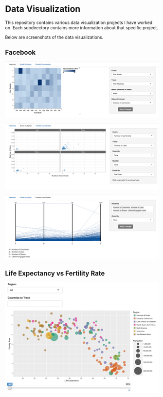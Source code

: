 # Data Visualization

This repository contains various data visualization projects I have worked on. Each subdirectory contains more information about that specific project.

Below are screenshots of the data visualizations.

## Facebook

![Alt text](Facebook/screenshot1.png)

![Alt text](Facebook/screenshot2.png)

![Alt text](Facebook/screenshot3.png)

## Life Expectancy vs Fertility Rate

![Alt text](Life_Expectancy_vs_Fertility_Rate/Screenshot.png)
